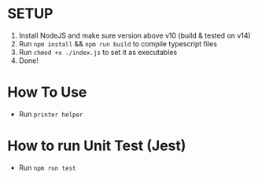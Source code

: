 # SETUP
1. Install NodeJS and make sure version above v10 (build & tested on v14)
2. Run `npm install` && `npm run build` to compile typescript files
3. Run `chmod +x ./index.js` to set it as executables
4. Done!

# How To Use
- Run `printer helper`

# How to run Unit Test (Jest)
- Run `npm run test`
